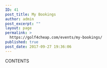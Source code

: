 ```yaml
---
ID: 41
post_title: My Bookings
author: admin
post_excerpt: ""
layout: page
permalink: >
  https://golf4cheap.com/events/my-bookings/
published: true
post_date: 2017-09-27 19:36:06
---
```

CONTENTS